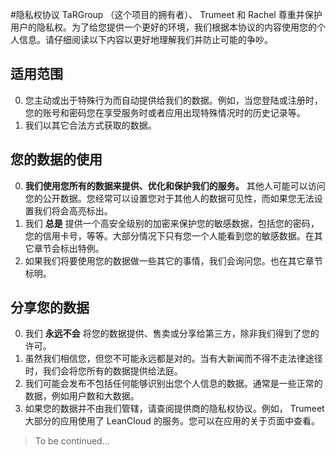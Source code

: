 #隐私权协议
TaRGroup （这个项目的拥有者）、 Trumeet 和 Rachel 尊重并保护用户的隐私权。为了给您提供一个更好的环境，我们根据本协议的内容使用您的个人信息。请仔细阅读以下内容以更好地理解我们并防止可能的争吵。  

## 适用范围
0. 您主动或出于特殊行为而自动提供给我们的数据。例如，当您登陆或注册时，您的账号和密码您在享受服务时或者应用出现特殊情况时的历史记录等。  
1. 我们以其它合法方式获取的数据。  

## 您的数据的使用
0. **我们使用您所有的数据来提供、优化和保护我们的服务。** 其他人可能可以访问您的公开数据。您经常可以设置您对于其他人的数据可见性，而如果您无法设置我们将会高亮标出。  
1. 我们 **总是** 提供一个高安全级别的加密来保护您的敏感数据，包括您的密码，您的信用卡号，等等。大部分情况下只有您一个人能看到您的敏感数据。在其它章节会标出特例。  
2. 如果我们将要使用您的数据做一些其它的事情，我们会询问您。也在其它章节标明。  

## 分享您的数据
0. 我们 **永远不会** 将您的数据提供、售卖或分享给第三方，除非我们得到了您的许可。  
1. 虽然我们相信您，但您不可能永远都是对的。当有大新闻而不得不走法律途径时，我们会将您所有的数据提供给法庭。  
2. 我们可能会发布不包括任何能够识别出您个人信息的数据。通常是一些正常的数据，例如用户数和大数据。  
3. 如果您的数据并不由我们管辖，请查阅提供商的隐私权协议。例如， Trumeet 大部分的应用使用了 LeanCloud 的服务。您可以在应用的关于页面中查看。  

> To be continued…